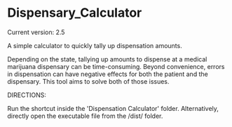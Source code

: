 # Dispensary_Calculator
Current version: 2.5

A simple calculator to quickly tally up dispensation amounts.

Depending on the state, tallying up amounts to dispense at a medical marijuana dispensary can be time-consuming.
Beyond convenience, errors in dispensation can have negative effects for both the patient and the dispensary.
This tool aims to solve both of those issues.

DIRECTIONS:

Run the shortcut inside the 'Dispensation Calculator' folder.  Alternatively, directly open the executable file from the /dist/ folder.
